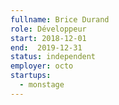 ```yaml
---
fullname: Brice Durand
role: Développeur
start: 2018-12-01
end:  2019-12-31
status: independent
employer: octo
startups:
  - monstage
---
```

